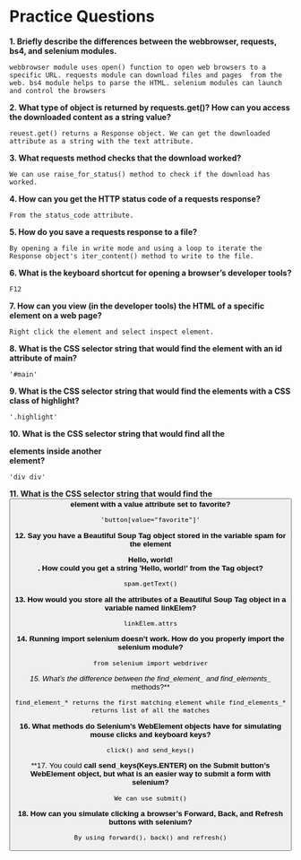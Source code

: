 # Practice Questions

**1. Briefly describe the differences between the webbrowser, requests, bs4, and selenium modules.**

	webbrowser module uses open() function to open web browsers to a specific URL. requests module can download files and pages	 from the web. bs4 module helps to parse the HTML. selenium modules can launch and control the browsers


**2. What type of object is returned by requests.get()? How can you access the downloaded content as a string value?**

	reuest.get() returns a Response object. We can get the downloaded attribute as a string with the text attribute.


**3. What requests method checks that the download worked?**

	We can use raise_for_status() method to check if the download has worked.


**4. How can you get the HTTP status code of a requests response?**

	From the status_code attribute.


**5. How do you save a requests response to a file?**

	By opening a file in write mode and using a loop to iterate the Response object's iter_content() method to write to the file.


**6. What is the keyboard shortcut for opening a browser’s developer tools?**

	F12


**7. How can you view (in the developer tools) the HTML of a specific element on a web page?**

	Right click the element and select inspect element.


**8. What is the CSS selector string that would find the element with an id attribute of main?**

	'#main'


**9. What is the CSS selector string that would find the elements with a CSS class of highlight?**

	'.highlight'  


**10. What is the CSS selector string that would find all the <div> elements inside another <div> element?**

	'div div'


**11. What is the CSS selector string that would find the <button> element with a value attribute set to favorite?**

	'button[value="favorite"]'


**12. Say you have a Beautiful Soup Tag object stored in the variable spam for the element <div>Hello, world!</div>. How could you get a string 'Hello, world!' from the Tag object?**

	spam.getText()


**13. How would you store all the attributes of a Beautiful Soup Tag object in a variable named linkElem?**

	linkElem.attrs


**14. Running import selenium doesn’t work. How do you properly import the selenium module?**

	from selenium import webdriver


**15. What’s the difference between the find_element_* and find_elements_* methods?**

	find_element_* returns the first matching element while find_elements_* returns list of all the matches


**16. What methods do Selenium’s WebElement objects have for simulating mouse clicks and keyboard keys?**

	click() and send_keys()
	

**17. You could **call send_keys(Keys.ENTER) on the Submit button’s WebElement object, but what is an easier way to submit a form with selenium?**

	We can use submit()


**18. How can you simulate clicking a browser’s Forward, Back, and Refresh buttons with selenium?**

	By using forward(), back() and refresh()

